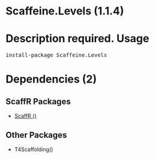 ﻿Scaffeine.Levels (1.1.4)
======
Description required.
Usage
======
<pre>install-package Scaffeine.Levels</pre>
Dependencies (2)
=====

ScaffR Packages
------
* [ScaffR ()](https://github.com/wcpro/ScaffR/tree/master/src/ScaffR)

Other Packages
------
* T4Scaffolding()
